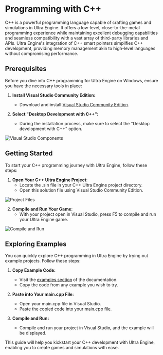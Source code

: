 # Programming with C++

C++ is a powerful programming language capable of crafting games and simulations in Ultra Engine. It offers a low-level, close-to-the-metal programming experience while maintaining excellent debugging capabilities and seamless compatibility with a vast array of third-party libraries and APIs. Ultra Engine's integration of C++ smart pointers simplifies C++ development, providing memory management akin to high-level languages without compromising performance.

## Prerequisites

Before you dive into C++ programming for Ultra Engine on Windows, ensure you have the necessary tools in place:

1. **Install Visual Studio Community Edition:**
   - Download and install [Visual Studio Community Edition](https://visualstudio.microsoft.com/#vs-section).

2. **Select "Desktop Development with C++":**
   - During the installation process, make sure to select the "Desktop development with C++" option.

![Visual Studio Components](https://raw.githubusercontent.com/UltraEngine/Documentation/master/Images/vs_components.png)

## Getting Started

To start your C++ programming journey with Ultra Engine, follow these steps:

1. **Open Your C++ Ultra Engine Project:**
   - Locate the .sln file in your C++ Ultra Engine project directory.
   - Open this solution file using Visual Studio Community Edition.

![Project Files](https://raw.githubusercontent.com/UltraEngine/Documentation/master/Images/projectfiles.png)

2. **Compile and Run Your Game:**
   - With your project open in Visual Studio, press F5 to compile and run your Ultra Engine game.

![Compile and Run](https://raw.githubusercontent.com/UltraEngine/Documentation/master/Images/vs.png)

## Exploring Examples

You can quickly explore C++ programming in Ultra Engine by trying out example projects. Follow these steps:

1. **Copy Example Code:**
   - Visit the [examples section](https://www.ultraengine.com/learn/LoadModel?lang=cpp) of the documentation.
   - Copy the code from any example you wish to try.

2. **Paste into Your main.cpp File:**
   - Open your main.cpp file in Visual Studio.
   - Paste the copied code into your main.cpp file.

3. **Compile and Run:**
   - Compile and run your project in Visual Studio, and the example will be displayed.

This guide will help you kickstart your C++ development with Ultra Engine, enabling you to create games and simulations with ease.

